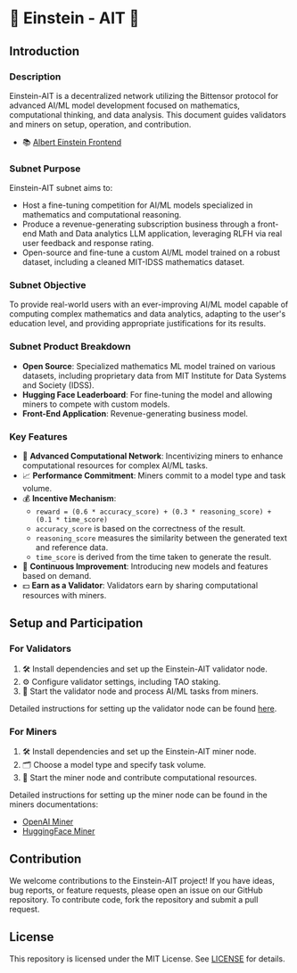 # 🧠 Einstein - AIT 🤖

## Introduction

### Description
Einstein-AIT is a decentralized network utilizing the Bittensor protocol for advanced AI/ML model development focused on mathematics, computational thinking, and data analysis. This document guides validators and miners on setup, operation, and contribution.

- 📚 [Albert Einstein Frontend](https://albert.aitprotocol.ai/)

### Subnet Purpose

Einstein-AIT subnet aims to:

- Host a fine-tuning competition for AI/ML models specialized in mathematics and computational reasoning.
- Produce a revenue-generating subscription business through a front-end Math and Data analytics LLM application, leveraging RLFH via real user feedback and response rating.
- Open-source and fine-tune a custom AI/ML model trained on a robust dataset, including a cleaned MIT-IDSS mathematics dataset.

### Subnet Objective

To provide real-world users with an ever-improving AI/ML model capable of computing complex mathematics and data analytics, adapting to the user's education level, and providing appropriate justifications for its results.

### Subnet Product Breakdown

- **Open Source**: Specialized mathematics ML model trained on various datasets, including proprietary data from MIT Institute for Data Systems and Society (IDSS).
- **Hugging Face Leaderboard**: For fine-tuning the model and allowing miners to compete with custom models.
- **Front-End Application**: Revenue-generating business model.

### Key Features
- 🚀 **Advanced Computational Network**: Incentivizing miners to enhance computational resources for complex AI/ML tasks.
- 📈 **Performance Commitment**: Miners commit to a model type and task volume.
- 💰 **Incentive Mechanism**: 
  - `reward = (0.6 * accuracy_score) + (0.3 * reasoning_score) + (0.1 * time_score)`
  - `accuracy_score` is based on the correctness of the result.
  - `reasoning_score` measures the similarity between the generated text and reference data.
  - `time_score` is derived from the time taken to generate the result.
- 🌟 **Continuous Improvement**: Introducing new models and features based on demand.
- 💵 **Earn as a Validator**: Validators earn by sharing computational resources with miners.

## Setup and Participation

### For Validators
1. 🛠️ Install dependencies and set up the Einstein-AIT validator node.
2. ⚙️ Configure validator settings, including TAO staking.
3. 🚀 Start the validator node and process AI/ML tasks from miners.

Detailed instructions for setting up the validator node can be found [here](docs/validator.md).

### For Miners
1. 🛠️ Install dependencies and set up the Einstein-AIT miner node.
2. 🗂️ Choose a model type and specify task volume.
3. 🚀 Start the miner node and contribute computational resources.

Detailed instructions for setting up the miner node can be found in the miners documentations:
- [OpenAI Miner](neurons/miners/openai/README.md)
- [HuggingFace Miner](neurons/miners/huggingface/README.md)

## Contribution
We welcome contributions to the Einstein-AIT project! If you have ideas, bug reports, or feature requests, please open an issue on our GitHub repository. To contribute code, fork the repository and submit a pull request.

## License
This repository is licensed under the MIT License. See [LICENSE](./LICENSE) for details.
